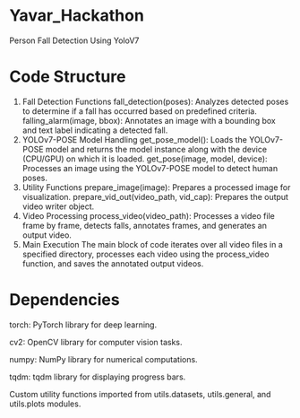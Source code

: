 # Yavar_Hackathon
Person Fall Detection Using YoloV7

# Code Structure
1. Fall Detection Functions
fall_detection(poses): Analyzes detected poses to determine if a fall has occurred based on predefined criteria.
falling_alarm(image, bbox): Annotates an image with a bounding box and text label indicating a detected fall.
2. YOLOv7-POSE Model Handling
get_pose_model(): Loads the YOLOv7-POSE model and returns the model instance along with the device (CPU/GPU) on which it is loaded.
get_pose(image, model, device): Processes an image using the YOLOv7-POSE model to detect human poses.
3. Utility Functions
prepare_image(image): Prepares a processed image for visualization.
prepare_vid_out(video_path, vid_cap): Prepares the output video writer object.
4. Video Processing
process_video(video_path): Processes a video file frame by frame, detects falls, annotates frames, and generates an output video.
5. Main Execution
The main block of code iterates over all video files in a specified directory, processes each video using the process_video function, and saves the annotated output videos.

# Dependencies
torch: PyTorch library for deep learning.

cv2: OpenCV library for computer vision tasks.

numpy: NumPy library for numerical computations.

tqdm: tqdm library for displaying progress bars.

Custom utility functions imported from utils.datasets, utils.general, and utils.plots modules.
